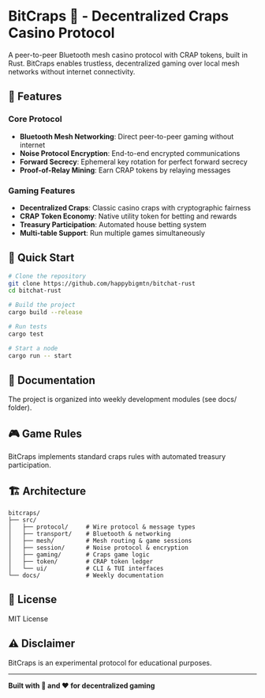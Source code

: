 # BitCraps 🎲 - Decentralized Craps Casino Protocol

A peer-to-peer Bluetooth mesh casino protocol with CRAP tokens, built in Rust. BitCraps enables trustless, decentralized gaming over local mesh networks without internet connectivity.

## 🎯 Features

### Core Protocol
- **Bluetooth Mesh Networking**: Direct peer-to-peer gaming without internet
- **Noise Protocol Encryption**: End-to-end encrypted communications
- **Forward Secrecy**: Ephemeral key rotation for perfect forward secrecy
- **Proof-of-Relay Mining**: Earn CRAP tokens by relaying messages

### Gaming Features
- **Decentralized Craps**: Classic casino craps with cryptographic fairness
- **CRAP Token Economy**: Native utility token for betting and rewards
- **Treasury Participation**: Automated house betting system
- **Multi-table Support**: Run multiple games simultaneously

## 🚀 Quick Start

```bash
# Clone the repository
git clone https://github.com/happybigmtn/bitchat-rust
cd bitchat-rust

# Build the project
cargo build --release

# Run tests
cargo test

# Start a node
cargo run -- start
```

## 📖 Documentation

The project is organized into weekly development modules (see docs/ folder).

## 🎮 Game Rules

BitCraps implements standard craps rules with automated treasury participation.

## 🏗️ Architecture

```
bitcraps/
├── src/
│   ├── protocol/     # Wire protocol & message types
│   ├── transport/    # Bluetooth & networking
│   ├── mesh/         # Mesh routing & game sessions
│   ├── session/      # Noise protocol & encryption
│   ├── gaming/       # Craps game logic
│   ├── token/        # CRAP token ledger
│   └── ui/           # CLI & TUI interfaces
└── docs/             # Weekly documentation
```

## 📜 License

MIT License

## ⚠️ Disclaimer

BitCraps is an experimental protocol for educational purposes.

---

**Built with 🦀 and ❤️ for decentralized gaming**
